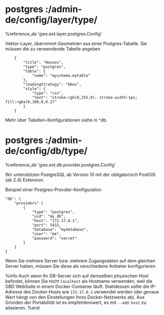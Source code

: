 # postgres :/admin-de/config/layer/type/

%reference_de 'gws.ext.layer.postgres.Config'

Vektor-Layer, übernimmt Geometrien aus einer Postgres-Tabelle. Sie müssen die zu verwendende Tabelle angeben

        {
            "title": "Houses",
            "type": "postgres",
            "table": {
                "name": "myschema.mytable"
            },
            "loadingStrategy": "bbox",
            "style": {
                "type": "css",
                "text": "stroke:rgb(0,255,0); stroke-width:1px; fill:rgba(0,100,0,0.2)"
            }
        }

Mehr über Tabellen-Konfigurationen siehe in ^db.


# postgres :/admin-de/config/db/type/

%reference_de 'gws.ext.db.provider.postgres.Config'

Wir unterstützen PostgreSQL ab Version 10 mit der obligatorisch PostGIS (ab 2.4) Extension.

Beispiel einer Postgres-Provider-Konfiguration

    "db": {
        "providers" [
            {
                "type": "postgres",
                "uid": "my_db",
                "host": "172.17.0.1",
                "port": 5432,
                "database": "mydatabase",
                "user": "me",
                "password": "secret"
            }
        ]
    }

Wenn Sie mehrere Server bzw. mehrere Zugangsdaten auf dem gleichen Server haben, müssen Sie diese als verschiedene Anbieter konfigurieren.

%info
 Auch wenn Ihr DB-Server sich auf demselben physischen Host befindet, können Sie nicht `localhost` als Hostname verwenden, weil die GBD WebSuite in einem Docker-Container läuft. Stattdessen sollte die IP-Adresse des Docker-Hosts wie `172.17.0.1` verwendet werden (der genaue Wert hängt von den Einstellungen Ihres Docker-Netzwerks ab). Aus Gründen der Portabilität ist es empfehlenswert, es mit `--add-host` zu aliasieren.
%end
